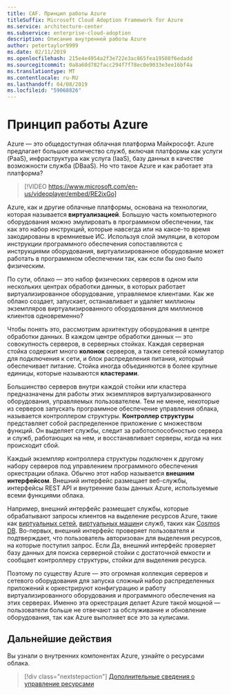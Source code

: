 ```yaml
---
title: CAF. Принцип работы Azure
titleSuffix: Microsoft Cloud Adoption Framework for Azure
ms.service: architecture-center
ms.subservice: enterprise-cloud-adoption
description: Описание внутренней работы Azure
author: petertaylor9999
ms.date: 02/11/2019
ms.openlocfilehash: 215e4e4954a2f3e722e3ac865fea19508f6edadd
ms.sourcegitcommit: 0a8a60d782facc294f7f78ec0e9033e3ee16bf4a
ms.translationtype: MT
ms.contentlocale: ru-RU
ms.lasthandoff: 04/08/2019
ms.locfileid: "59068826"
---
```

<!-- markdownlint-disable MD026 -->

# <a name="how-does-azure-work"></a>Принцип работы Azure

Azure — это общедоступная облачная платформа Майкрософт. Azure предлагает большое количество служб, включая платформы как услуги (PaaS), инфраструктура как услуга (IaaS), базу данных в качестве возможности служба (DBaaS). Но что такое Azure и как работает эта платформа?

<!-- markdownlint-disable MD034 -->

> [!VIDEO https://www.microsoft.com/en-us/videoplayer/embed/RE2ixGo]

<!-- markdownlint-enable MD034 -->

Azure, как и другие облачные платформы, основана на технологии, которая называется **виртуализацией**. Большую часть компьютерного оборудования можно эмулировать в программном обеспечении, так как это набор инструкций, которые навсегда или на какое-то время закодированы в кремниевые ИС. Используя слой эмуляции, в котором инструкции программного обеспечения сопоставляются с инструкциями оборудования, виртуализированное оборудование может работать в программном обеспечении так, как если бы оно было физическим.

По сути, облако — это набор физических серверов в одном или нескольких центрах обработки данных, в которых работает виртуализированное оборудование, управляемое клиентами. Как же облако создает, запускает, останавливает и удаляет миллионы экземпляров виртуализированного оборудования для миллионов клиентов одновременно?

Чтобы понять это, рассмотрим архитектуру оборудования в центре обработки данных.  В каждом центре обработки данных — это совокупность серверов, в серверных стойках. Каждая серверная стойка содержит много **колонок** серверов, а также сетевой коммутатор для подключения к сети, и блок распределения питания, который обеспечивает питание. Стойка иногда объединяются в более крупные единицы, которые называются **кластерами**.

Большинство серверов внутри каждой стойки или кластера предназначены для работы этих экземпляров виртуализированного оборудования, управляемых пользователем. Тем не менее, некоторые из серверов запускать программное обеспечение управления облака, называется контроллером структуры. **Контроллер структуры** представляет собой распределенное приложение с множеством функций. Он выделяет службы, следит за работоспособностью сервера и служб, работающих на нем, и восстанавливает серверы, когда на них происходит сбой.

Каждый экземпляр контроллера структуры подключен к другому набору серверов под управлением программного обеспечения оркестрации облака. Обычно этот набор называется **внешним интерфейсом**. Внешний интерфейс размещает веб-службы, интерфейсы REST API и внутренние базы данных Azure, используемые всеми функциями облака.

Например, внешний интерфейс размещает службы, которые обрабатывают запросы клиентов на выделение ресурсов Azure, такие как [виртуальных сетей](/azure/virtual-network/virtual-networks-overview), [виртуальных машин](/azure/virtual-machines)и служб, таких как [Cosmos DB](/azure/cosmos-db/introduction). Во-первых, внешний интерфейс проверяет пользователя и подтверждает, что пользователь авторизован для выделения ресурсов, на которые поступил запрос. Если Да, внешний интерфейс проверяет базу данных для поиска серверной стойки с достаточной емкости и сообщает контроллеру структуры, стойки для выделения ресурса.

Поэтому по существу Azure — это огромная коллекция серверов и сетевого оборудования для запуска сложный набор распределенных приложений к оркестрируют конфигурацию и работу виртуализированного оборудования и программного обеспечения на этих серверах. Именно эта оркестрация делает Azure такой мощной &mdash; пользователи больше не отвечают за обслуживание и обновление оборудования, так как Azure выполняет все это за кулисами.

## <a name="next-steps"></a>Дальнейшие действия

Вы узнали о внутренних компонентах Azure, узнайте о ресурсами облака.

> [!div class="nextstepaction"]
> [Дополнительные сведения о управление ресурсами](what-is-governance.md)

<!-- Links -->

[docs-add-users-to-aad]: /azure/active-directory/add-users-azure-active-directory?toc=/azure/architecture/cloud-adoption-guide/toc.json
